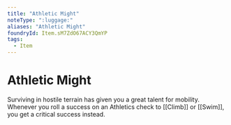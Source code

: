 ```yaml
---
title: "Athletic Might"
noteType: ":luggage:"
aliases: "Athletic Might"
foundryId: Item.sM7ZdO67ACY3QmYP
tags:
  - Item
---
```


# Athletic Might

Surviving in hostile terrain has given you a great talent for mobility. Whenever you roll a success on an Athletics check to [[Climb]] or [[Swim]], you get a critical success instead.
